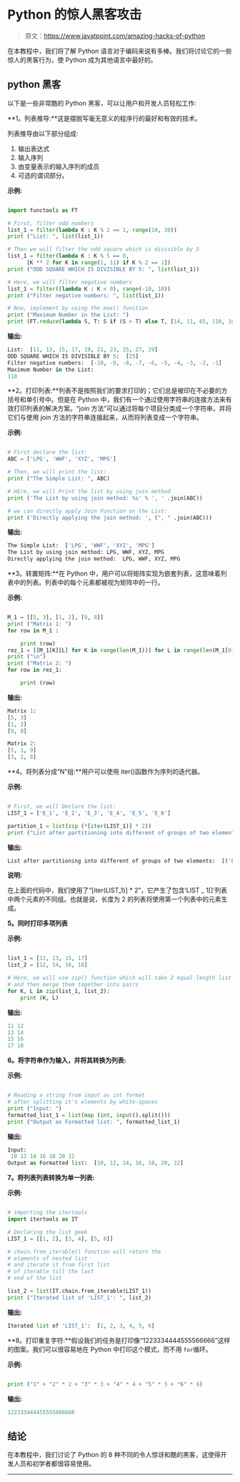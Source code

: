 # Python 的惊人黑客攻击

> 原文：<https://www.javatpoint.com/amazing-hacks-of-python>

在本教程中，我们将了解 Python 语言对于编码来说有多棒。我们将讨论它的一些惊人的黑客行为，使 Python 成为其他语言中最好的。

## python 黑客

以下是一些非常酷的 Python 黑客，可以让用户和开发人员轻松工作:

**1。列表推导:**这是摆脱写毫无意义的程序行的最好和有效的技术。

列表推导由以下部分组成:

1.  输出表达式
2.  输入序列
3.  由变量表示的输入序列的成员
4.  可选的谓词部分。

**示例:**

```py

import functools as FT

# First, filter odd numbers
list_1 = filter(lambda K : K % 2 == 1, range(10, 30))
print ("List: ", list(list_1))

# Then we will filter the odd square which is divisible by 5
list_1 = filter(lambda K : K % 5 == 0, 
      [K ** 2 for K in range(1, 11) if K % 2 == 1])
print ("ODD SQUARE WHICH IS DIVISIBLE BY 5: ", list(list_1))

# Here, we will filter negative numbers
list_1 = filter((lambda K : K < 0), range(-10, 10))
print ("Filter negative numbers: ", list(list_1))

# Now, implement by using the max() function
print ("Maximum Number in the List: ")
print (FT.reduce(lambda S, T: S if (S > T) else T, [14, 11, 65, 110, 105]))

```

**输出:**

```py
List:  [11, 13, 15, 17, 19, 21, 23, 25, 27, 29]
ODD SQUARE WHICH IS DIVISIBLE BY 5:  [25]
Filter negative numbers:  [-10, -9, -8, -7, -6, -5, -4, -3, -2, -1]
Maximum Number in the List: 
110

```

**2。打印列表:**列表不是按照我们的要求打印的；它们总是被印在不必要的方括号和单引号中。但是在 Python 中，我们有一个通过使用字符串的连接方法来有效打印列表的解决方案。“join 方法”可以通过将每个项目分类成一个字符串，并将它们与使用 join 方法的字符串连接起来，从而将列表变成一个字符串。

**示例:**

```py

# First declare the list:
ABC = ['LPG', 'WWF', 'XYZ', 'MPG']

# Then, we will print the list:
print ("The Simple List: ", ABC)

# HEre, we will Print the list by using join method
print ('The List by using join method: %s' % ', ' .join(ABC))

# we can directly apply Join Function on the List:
print ('Directly applying the join method: ', (", " .join(ABC)))

```

**输出:**

```py
The Simple List:  ['LPG', 'WWF', 'XYZ', 'MPG']
The List by using join method: LPG, WWF, XYZ, MPG
Directly applying the join method:  LPG, WWF, XYZ, MPG

```

**3。转置矩阵:**在 Python 中，用户可以将矩阵实现为嵌套列表，这意味着列表中的列表。列表中的每个元素都被视为矩阵中的一行。

**示例:**

```py

M_1 = [[5, 3], [1, 2], [9, 8]]
print ("Matrix 1: ")
for row in M_1 :

    print (row)
rez_1 = [[M_1[K][L] for K in range(len(M_1))] for L in range(len(M_1[0]))]
print ("\n")
print ("Matrix 2: ")
for row in rez_1:

    print (row)

```

**输出:**

```py
Matrix 1: 
[5, 3]
[1, 2]
[9, 8]

Matrix 2: 
[5, 1, 9]
[3, 2, 8]

```

**4。将列表分成“N”组:**用户可以使用 iter()函数作为序列的迭代器。

**示例:**

```py

# First, we will Declare the list:
LIST_1 = ['E_1', 'E_2', 'E_3', 'E_4', 'E_5', 'E_6']

partition_1 = list(zip (*[iter(LIST_1)] * 2))
print ("List after partitioning into different of groups of two elements: ", partition_1)

```

**输出:**

```py
List after partitioning into different of groups of two elements:  [('E_1', 'E_2'), ('E_3', 'E_4'), ('E_5', 'E_6')]

```

**说明:**

在上面的代码中，我们使用了“[iter(LIST_1)] * 2”，它产生了包含‘LIST _ 1[]’列表中两个元素的不同组。也就是说，长度为 2 的列表将使用第一个列表中的元素生成。

**5。同时打印多项列表**

**示例:**

```py

list_1 = [11, 13, 15, 17]
list_2 = [12, 14, 16, 18]

# Here, we will use zip() function which will take 2 equal length list 
# and then merge them together into pairs
for K, L in zip(list_1, list_2):
    print (K, L)

```

**输出:**

```py
11 12
13 14
15 16
17 18

```

**6。将字符串作为输入，并将其转换为列表:**

**示例:**

```py

# Reading a string from input as int format 
# after splitting it's elements by white-spaces
print ("Input: ")
formatted_list_1 = list(map (int, input().split()))
print ("Output as Formatted list: ", formatted_list_1)

```

**输出:**

```py
Input: 
 10 12 14 16 18 20 22
Output as Formatted list:  [10, 12, 14, 16, 18, 20, 22]

```

**7。将列表列表转换为单一列表:**

**示例:**

```py

# importing the itertools 
import itertools as IT

# Declaring the list geek 
LIST_1 = [[1, 2], [3, 4], [5, 6]] 

# chain.from_iterable() function will return the
# elements of nested list 
# and iterate it from first list 
# of iterable till the last 
# end of the list 

list_2 = list(IT.chain.from_iterable(LIST_1)) 
print ("Iterated list of 'LIST_1': ", list_2)

```

**输出:**

```py
Iterated list of 'LIST_1':  [1, 2, 3, 4, 5, 6]

```

**8。打印重复字符:**假设我们的任务是打印像“1223334444555566666”这样的图案。我们可以很容易地在 Python 中打印这个模式，而不用 `for`循环。

**示例:**

```py

print ("1" + "2" * 2 + "3" * 3 + "4" * 4 + "5" * 5 + "6" * 6)

```

**输出:**

```py
122333444455555666666

```

## 结论

在本教程中，我们讨论了 Python 的 8 种不同的令人惊讶和酷的黑客，这使得开发人员和初学者都很容易使用。

* * *